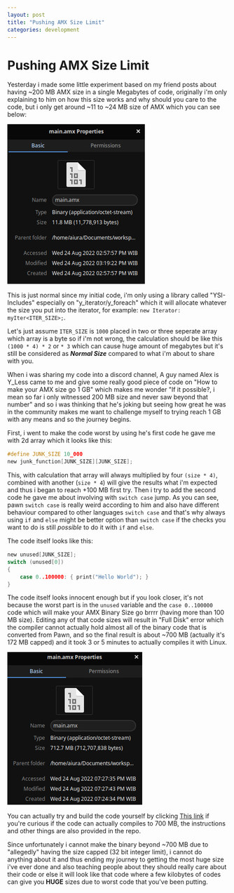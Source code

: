 ```yaml
---
layout: post
title: "Pushing AMX Size Limit"
categories: development
---
```


# Pushing AMX Size Limit
Yesterday i made some little experiment based on my friend posts about having ~200 MB AMX size in a single Megabytes of code, originally i'm only explaining to him on how this size works and why should you care to the code, but i only get around ~11 to ~24 MB size of AMX which you can see below:

![Me having 11 MB AMX Size](/assets/img/2022-08-25/first-size.png)

This is just normal since my initial code, i'm only using a library called "YSI-Includes" especially on "y\_iterator/y\_foreach" which it will allocate whatever the size you put into the iterator, for example: `new Iterator: myIter<ITER_SIZE>;`. 

Let's just assume `ITER_SIZE` is `1000` placed in two or three seperate array which array is a byte so if i'm not wrong, the calculation should be like this `(1000 * 4) * 2` or `* 3` which can cause huge amount of megabytes but it's still be considered as ___Normal Size___ compared to what i'm about to share with you.

When i was sharing my code into a discord channel, A guy named Alex is Y\_Less came to me and give some really good piece of code on "How to make your AMX size go 1 GB" which makes me wonder "If it possible?, i mean so far i only witnessed 200 MB size and never saw beyond that number" and so i was thinking that he's joking but seeing how great he was in the community makes me want to challenge myself to trying reach 1 GB with any means and so the journey begins.

First, i went to make the code worst by using he's first code he gave me with 2d array which it looks like this:

```c
#define JUNK_SIZE 10_000
new junk_function[JUNK_SIZE][JUNK_SIZE];

```

This, with calculation that array will always multiplied by four `(size * 4)`, combined with another (`size * 4`) will give the results what i'm expected and thus i began to reach +100 MB first try. Then i try to add the second code he gave me about involving with `switch case` jump. As you can see, pawn `switch case` is really weird according to him and also have different behaviour compared to other languages `switch case` and that's why always using `if` and `else` might be better option than `switch case` if the checks you want to do is still _possible_ to do it with `if` and `else`.

The code itself looks like this:

```c
new unused[JUNK_SIZE];
switch (unused[0])
{
    case 0..100000: { print("Hello World"); } 
}

```

The code itself looks innocent enough but if you look closer, it's not because the worst part is in the `unused` variable and the `case 0..100000` code which will make your AMX Binary Size go brrrr (having more than 100 MB size). Editing any of that code sizes will result in "Full Disk" error which the compiler cannot actually hold almost all of the binary code that is converted from Pawn, and so the final result is about ~700 MB (actually it's 172 MB capped) and it took 3 or 5 minutes to actually compiles it with Linux.

![Look mom, i did it](/assets/img/2022-08-25/final-size.png)

You can actually try and build the code yourself by clicking [This link](https://github.com/Aiuraa/pawn-test-size) if you're curious if the code can actually compiles to 700 MB, the instructions and other things are also provided in the repo.

Since unfortunately i cannot make the binary beyond ~700 MB due to "allegedly" having the size capped (32 bit integer limit), i cannot do anything about it and thus ending my journey to getting the most huge size i've ever done and also teaching people about they should really care about their code or else it will look like that code where a few kilobytes of codes can give you __HUGE__ sizes due to worst code that you've been putting. 

